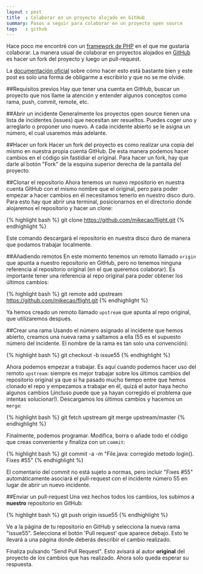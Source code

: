 ```yaml
---
layout : post
title  : Colaborar en un proyecto alojado en GitHub
summary: Pasos a seguir para colaborar en un proyecto open source
tags   : github
---
```


Hace poco me encontré con un [framework de PHP][1] en el que me
gustaría colaborar. La manera usual de colaborar en proyectos alojados
en [GitHub][2] es hacer un fork del proyecto y luego un pull-request.

La [documentación oficial][3] sobre cómo hacer esto está bastante bien 
y este post es solo una forma de obligarme a escribirlo y que no se 
me olvide.

##Requisitos previos
Hay que tener una cuenta en GitHub, buscar un proyecto que nos llame 
la atención y entender algunos conceptos como rama, push, commit,
remote, etc.

##Abrir un incidente
Generalmente los proyectos open source tienen una lista de incidentes
(issues) que necesitan ser resueltos. Puedes coger uno y arreglarlo o
proponer uno nuevo. A cada incidente abierto se le asigna un número,
el cual usaremos más adelante.

##Hacer un fork
Hacer un fork del proyecto es como realizar una copia del mismo en
nuestra propia cuenta GitHub. De esta manera podemos hacer cambios en
el código sin fastidiar el original.
Para hacer un fork, hay que darle al botón "Fork" de la esquina superior
derecha de la pantalla del proyecto.

##Clonar el repositorio
Ahora tenemos un nuevo repositorio en nuestra cuenta GitHub con el mismo
nombre que el original, pero para poder empezar a hacer cambios en él
necesitamos tenerlo en nuestro disco duro.
Para esto hay que abrir una terminal, posicionarnos en el directorio
donde alojaremos el repositorio y hacer un clone:

{% highlight bash %}
git clone https://github.com/mikecao/flight.git
{% endhighlight %}

Este comando descargará el repositorio en nuestra disco duro de manera
que podamos trabajar localmente.

##Añadiendo remotos
En este momento tenemos un remoto llamado `origin` que apunta a nuestro
repositorio en GitHub, pero no tenemos ninguna referencia al repositorio
original (en el que queremos colaborar).
Es importante tener una referencia al repo original para poder obtener
los últimos cambios:

{% highlight bash %}
git remote add upstream https://github.com/mikecao/flight.git
{% endhighlight %}

Ya hemos creado un remoto llamado `upstream` que apunta al repo original,
que utilizaremos después.

##Crear una rama
Usando el número asignado al incidente que hemos abierto, creamos una nueva
rama y saltamos a ella (55 es el supuesto número del incidente. El nombre de
la rama es tan solo una convención):

{% highlight bash %}
git checkout -b issue55
{% endhighlight %}

Ahora podemos empezar a trabajar. Es aquí cuando podemos hacer uso del
remoto `upstream`: siempre es mejor trabajar sobre los últimos cambios
del repositorio original ya que si ha pasado mucho tiempo entre que hemos
clonado el repo y empezamos a trabajar en él, quizá el autor haya hecho
algunos cambios (¡incluso puede que ya hayan corregido el problema que
intentas solucionar!).
Descargamos los últimos cambios y hacemos un `merge`:

{% highlight bash %}
git fetch upstream
git merge upstream/master
{% endhighlight %}

Finalmente, podemos programar. Modifica, borra o añade todo el código que
creas conveniente y finaliza con un `commit`:

{% highlight bash %}
git commit -a -m "File.java: corregido metodo login(). Fixes #55"
{% endhighlight %}

El comentario del commit no está sujeto a normas, pero incluir
"Fixes #55" automáticamente asociará el pull-request con el incidente
número 55 en lugar de abrir un nuevo incidente.

##Enviar un pull-request
Una vez hechos todos los cambios, los subimos a **nuestro** repositorio en
GitHub:

{% highlight bash %}
git push origin issue55
{% endhighlight %}

Ve a la página de tu repositorio en GitHub y selecciona la nueva rama
"issue55". Selecciona el botón 'Pull request' que aparece debajo. Esto
te llevará a una página donde deberás describir el cambio realizado.

Finaliza pulsando "Send Pull Request". Esto avisará al autor **original**
del proyecto de los cambios que has realizado. Ahora solo queda esperar
su respuesta.


[1]: https://github.com/mikecao/flight
[2]: https://github.com/
[3]: https://help.github.com/articles/fork-a-repo
